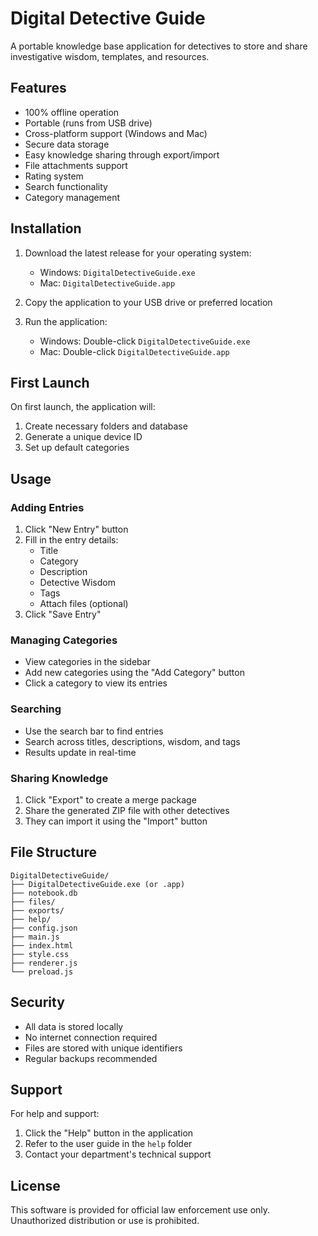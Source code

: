 # Digital Detective Guide

A portable knowledge base application for detectives to store and share investigative wisdom, templates, and resources.

## Features

- 100% offline operation
- Portable (runs from USB drive)
- Cross-platform support (Windows and Mac)
- Secure data storage
- Easy knowledge sharing through export/import
- File attachments support
- Rating system
- Search functionality
- Category management

## Installation

1. Download the latest release for your operating system:
   - Windows: `DigitalDetectiveGuide.exe`
   - Mac: `DigitalDetectiveGuide.app`

2. Copy the application to your USB drive or preferred location

3. Run the application:
   - Windows: Double-click `DigitalDetectiveGuide.exe`
   - Mac: Double-click `DigitalDetectiveGuide.app`

## First Launch

On first launch, the application will:
1. Create necessary folders and database
2. Generate a unique device ID
3. Set up default categories

## Usage

### Adding Entries
1. Click "New Entry" button
2. Fill in the entry details:
   - Title
   - Category
   - Description
   - Detective Wisdom
   - Tags
   - Attach files (optional)
3. Click "Save Entry"

### Managing Categories
- View categories in the sidebar
- Add new categories using the "Add Category" button
- Click a category to view its entries

### Searching
- Use the search bar to find entries
- Search across titles, descriptions, wisdom, and tags
- Results update in real-time

### Sharing Knowledge
1. Click "Export" to create a merge package
2. Share the generated ZIP file with other detectives
3. They can import it using the "Import" button

## File Structure

```
DigitalDetectiveGuide/
├── DigitalDetectiveGuide.exe (or .app)
├── notebook.db
├── files/
├── exports/
├── help/
├── config.json
├── main.js
├── index.html
├── style.css
├── renderer.js
└── preload.js
```

## Security

- All data is stored locally
- No internet connection required
- Files are stored with unique identifiers
- Regular backups recommended

## Support

For help and support:
1. Click the "Help" button in the application
2. Refer to the user guide in the `help` folder
3. Contact your department's technical support

## License

This software is provided for official law enforcement use only. Unauthorized distribution or use is prohibited. 